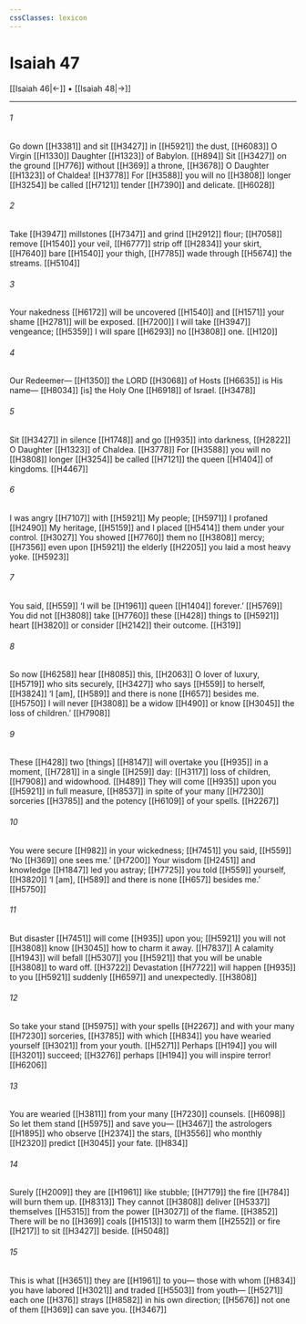 ```yaml
---
cssClasses: lexicon
---
```


# Isaiah 47

[[Isaiah 46|←]] • [[Isaiah 48|→]]

---

###### 1
Go down [[H3381]] and sit [[H3427]] in [[H5921]] the dust, [[H6083]] O Virgin [[H1330]] Daughter [[H1323]] of Babylon. [[H894]] Sit [[H3427]] on the ground [[H776]] without [[H369]] a throne, [[H3678]] O Daughter [[H1323]] of Chaldea! [[H3778]] For [[H3588]] you will no [[H3808]] longer [[H3254]] be called [[H7121]] tender [[H7390]] and delicate. [[H6028]]

###### 2
Take [[H3947]] millstones [[H7347]] and grind [[H2912]] flour; [[H7058]] remove [[H1540]] your veil, [[H6777]] strip off [[H2834]] your skirt, [[H7640]] bare [[H1540]] your thigh, [[H7785]] wade through [[H5674]] the streams. [[H5104]]

###### 3
Your nakedness [[H6172]] will be uncovered [[H1540]] and [[H1571]] your shame [[H2781]] will be exposed. [[H7200]] I will take [[H3947]] vengeance; [[H5359]] I will spare [[H6293]] no [[H3808]] one. [[H120]]

###### 4
Our Redeemer— [[H1350]] the LORD [[H3068]] of Hosts [[H6635]] is His name— [[H8034]] [is] the Holy One [[H6918]] of Israel. [[H3478]]

###### 5
Sit [[H3427]] in silence [[H1748]] and go [[H935]] into darkness, [[H2822]] O Daughter [[H1323]] of Chaldea. [[H3778]] For [[H3588]] you will no [[H3808]] longer [[H3254]] be called [[H7121]] the queen [[H1404]] of kingdoms. [[H4467]]

###### 6
I was angry [[H7107]] with [[H5921]] My people; [[H5971]] I profaned [[H2490]] My heritage, [[H5159]] and I placed [[H5414]] them under your control. [[H3027]] You showed [[H7760]] them no [[H3808]] mercy; [[H7356]] even upon [[H5921]] the elderly [[H2205]] you laid a most heavy yoke. [[H5923]]

###### 7
You said, [[H559]] ‘I will be [[H1961]] queen [[H1404]] forever.’ [[H5769]] You did not [[H3808]] take [[H7760]] these [[H428]] things to [[H5921]] heart [[H3820]] or consider [[H2142]] their outcome. [[H319]]

###### 8
So now [[H6258]] hear [[H8085]] this, [[H2063]] O lover of luxury, [[H5719]] who sits securely, [[H3427]] who says [[H559]] to herself, [[H3824]] ‘I [am], [[H589]] and there is none [[H657]] besides me. [[H5750]] I will never [[H3808]] be a widow [[H490]] or know [[H3045]] the loss of children.’ [[H7908]]

###### 9
These [[H428]] two [things] [[H8147]] will overtake you [[H935]] in a moment, [[H7281]] in a single [[H259]] day: [[H3117]] loss of children, [[H7908]] and widowhood. [[H489]] They will come [[H935]] upon you [[H5921]] in full measure, [[H8537]] in spite of your many [[H7230]] sorceries [[H3785]] and the potency [[H6109]] of your spells. [[H2267]]

###### 10
You were secure [[H982]] in your wickedness; [[H7451]] you said, [[H559]] ‘No [[H369]] one sees me.’ [[H7200]] Your wisdom [[H2451]] and knowledge [[H1847]] led you astray; [[H7725]] you told [[H559]] yourself, [[H3820]] ‘I [am], [[H589]] and there is none [[H657]] besides me.’ [[H5750]]

###### 11
But disaster [[H7451]] will come [[H935]] upon you; [[H5921]] you will not [[H3808]] know [[H3045]] how to charm it away. [[H7837]] A calamity [[H1943]] will befall [[H5307]] you [[H5921]] that you will be unable [[H3808]] to ward off. [[H3722]] Devastation [[H7722]] will happen [[H935]] to you [[H5921]] suddenly [[H6597]] and unexpectedly. [[H3808]]

###### 12
So take your stand [[H5975]] with your spells [[H2267]] and with your many [[H7230]] sorceries, [[H3785]] with which [[H834]] you have wearied yourself [[H3021]] from your youth. [[H5271]] Perhaps [[H194]] you will [[H3201]] succeed; [[H3276]] perhaps [[H194]] you will inspire terror! [[H6206]]

###### 13
You are wearied [[H3811]] from your many [[H7230]] counsels. [[H6098]] So let them stand [[H5975]] and save you— [[H3467]] the astrologers [[H1895]] who observe [[H2374]] the stars, [[H3556]] who monthly [[H2320]] predict [[H3045]] your fate. [[H834]]

###### 14
Surely [[H2009]] they are [[H1961]] like stubble; [[H7179]] the fire [[H784]] will burn them up. [[H8313]] They cannot [[H3808]] deliver [[H5337]] themselves [[H5315]] from the power [[H3027]] of the flame. [[H3852]] There will be no [[H369]] coals [[H1513]] to warm them [[H2552]] or fire [[H217]] to sit [[H3427]] beside. [[H5048]]

###### 15
This is what [[H3651]] they are [[H1961]] to you—  those with whom [[H834]] you have labored [[H3021]] and traded [[H5503]] from youth— [[H5271]] each one [[H376]] strays [[H8582]] in his own direction; [[H5676]] not one of them [[H369]] can save you. [[H3467]]


